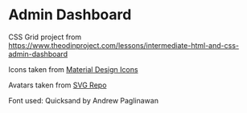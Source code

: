 # Admin Dashboard
CSS Grid project from https://www.theodinproject.com/lessons/intermediate-html-and-css-admin-dashboard

Icons taken from [Material Design Icons](https://materialdesignicons.com/)

Avatars taken from [SVG Repo](https://www.svgrepo.com/vectors/avatar/)

Font used: Quicksand by Andrew Paglinawan
